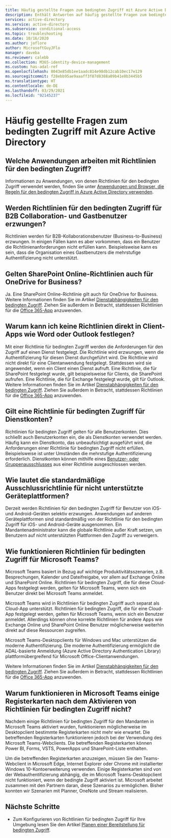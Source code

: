 ```yaml
---
title: Häufig gestellte Fragen zum bedingten Zugriff mit Azure Active Directory | Microsoft-Dokumentation
description: Enthält Antworten auf häufig gestellte Fragen zum bedingten Zugriff in Azure Active Directory.
services: active-directory
ms.service: active-directory
ms.subservice: conditional-access
ms.topic: troubleshooting
ms.date: 10/16/2020
ms.author: joflore
author: MicrosoftGuyJFlo
manager: daveba
ms.reviewer: calebb
ms.collection: M365-identity-device-management
ms.custom: has-adal-ref
ms.openlocfilehash: 8043e85db1ee1aadc814e98db12cab10ec17e129
ms.sourcegitcommit: f28ebb95ae9aaaff3f87d8388a09b41e0b3445b5
ms.translationtype: HT
ms.contentlocale: de-DE
ms.lasthandoff: 03/29/2021
ms.locfileid: "92145237"
---
```

# <a name="azure-active-directory-conditional-access-faqs"></a>Häufig gestellte Fragen zum bedingten Zugriff mit Azure Active Directory

## <a name="which-applications-work-with-conditional-access-policies"></a>Welche Anwendungen arbeiten mit Richtlinien für den bedingten Zugriff?

Informationen zu Anwendungen, von denen Richtlinien für den bedingten Zugriff verwendet werden, finden Sie unter [Anwendungen und Browser, die Regeln für den bedingten Zugriff in Azure Active Directory verwenden](concept-conditional-access-cloud-apps.md).

## <a name="are-conditional-access-policies-enforced-for-b2b-collaboration-and-guest-users"></a>Werden Richtlinien für den bedingten Zugriff für B2B Collaboration- und Gastbenutzer erzwungen?

Richtlinien werden für B2B-Kollaborationsbenutzer (Business-to-Business) erzwungen. In einigen Fällen kann es aber vorkommen, dass ein Benutzer die Richtlinienanforderungen nicht erfüllen kann. Beispielsweise kann es sein, dass die Organisation eines Gastbenutzers die mehrstufige Authentifizierung nicht unterstützt. 

## <a name="does-a-sharepoint-online-policy-also-apply-to-onedrive-for-business"></a>Gelten SharePoint Online-Richtlinien auch für OneDrive for Business?

Ja. Eine SharePoint Online-Richtlinie gilt auch für OneDrive for Business. Weitere Informationen finden Sie im Artikel [Dienstabhängigkeiten für den bedingten Zugriff](service-dependencies.md). Ziehen Sie außerdem in Betracht, stattdessen Richtlinien für die [Office 365-App](concept-conditional-access-cloud-apps.md#office-365) anzuwenden.

## <a name="why-cant-i-set-a-policy-directly-on-client-apps-like-word-or-outlook"></a>Warum kann ich keine Richtlinien direkt in Client-Apps wie Word oder Outlook festlegen?

Mit einer Richtlinie für bedingten Zugriff werden die Anforderungen für den Zugriff auf einen Dienst festgelegt. Die Richtlinie wird erzwungen, wenn die Authentifizierung für diesen Dienst durchgeführt wird. Die Richtlinie wird nicht direkt für eine Clientanwendung festgelegt. Stattdessen wird sie angewendet, wenn ein Client einen Dienst aufruft. Eine Richtlinie, die für SharePoint festgelegt wurde, gilt beispielsweise für Clients, die SharePoint aufrufen. Eine Richtlinie, die für Exchange festgelegt wurde, gilt für Outlook. Weitere Informationen finden Sie im Artikel [Dienstabhängigkeiten für den bedingten Zugriff](service-dependencies.md). Ziehen Sie außerdem in Betracht, stattdessen Richtlinien für die [Office 365-App](concept-conditional-access-cloud-apps.md#office-365) anzuwenden.

## <a name="does-a-conditional-access-policy-apply-to-service-accounts"></a>Gilt eine Richtlinie für bedingten Zugriff für Dienstkonten?

Richtlinien für bedingten Zugriff gelten für alle Benutzerkonten. Dies schließt auch Benutzerkonten ein, die als Dienstkonten verwendet werden. Häufig kann ein Dienstkonto, das unbeaufsichtigt ausgeführt wird, die Anforderungen einer Richtlinie für bedingten Zugriff nicht erfüllen. Beispielsweise ist unter Umständen die mehrstufige Authentifizierung erforderlich. Dienstkonten können mithilfe eines [Benutzer- oder Gruppenausschlusses](concept-conditional-access-users-groups.md#exclude-users) aus einer Richtlinie ausgeschlossen werden. 

## <a name="what-is-the-default-exclusion-policy-for-unsupported-device-platforms"></a>Wie lautet die standardmäßige Ausschlussrichtlinie für nicht unterstützte Geräteplattformen?

Derzeit werden Richtlinien für den bedingten Zugriff für Benutzer von iOS- und Android-Geräten selektiv erzwungen. Anwendungen auf anderen Geräteplattformen sind standardmäßig von der Richtlinie für den bedingten Zugriff für iOS- und Android-Geräte ausgenommen. Ein Mandantenadministrator kann die globale Richtlinie außer Kraft setzen, um Benutzern auf nicht unterstützten Plattformen den Zugriff zu verweigern.

## <a name="how-do-conditional-access-policies-work-for-microsoft-teams"></a>Wie funktionieren Richtlinien für bedingten Zugriff für Microsoft Teams?

Microsoft Teams basiert in Bezug auf wichtige Produktivitätsszenarien, z.B. Besprechungen, Kalender und Dateifreigabe, vor allem auf Exchange Online und SharePoint Online. Richtlinien für bedingten Zugriff, die für diese Cloud-Apps festgelegt werden, gelten für Microsoft Teams, wenn sich ein Benutzer direkt bei Microsoft Teams anmeldet.

Microsoft Teams wird in Richtlinien für bedingten Zugriff auch separat als Cloud-App unterstützt. Richtlinien für bedingten Zugriff, die für eine Cloud-App festgelegt werden, gelten für Microsoft Teams, wenn sich ein Benutzer anmeldet. Allerdings können ohne korrekte Richtlinien für andere Apps wie Exchange Online und SharePoint Online Benutzer möglicherweise weiterhin direkt auf diese Ressourcen zugreifen.

Microsoft Teams-Desktopclients für Windows und Mac unterstützen die moderne Authentifizierung. Die moderne Authentifizierung ermöglicht die ADAL-basierte Anmeldung (Azure Active Directory Authentication Library) plattformübergreifend für Microsoft Office-Clientanwendungen.

Weitere Informationen finden Sie im Artikel [Dienstabhängigkeiten für den bedingten Zugriff](service-dependencies.md). Ziehen Sie außerdem in Betracht, stattdessen Richtlinien für die [Office 365-App](concept-conditional-access-cloud-apps.md#office-365) anzuwenden.

## <a name="why-are-some-tabs-not-working-in-microsoft-teams-after-enabling-conditional-access-policies"></a>Warum funktionieren in Microsoft Teams einige Registerkarten nach dem Aktivieren von Richtlinien für bedingten Zugriff nicht?

Nachdem einige Richtlinien für bedingten Zugriff für den Mandanten in Microsoft Teams aktiviert wurden, funktionieren möglicherweise im Desktopclient bestimmte Registerkarten nicht mehr wie erwartet. Die betreffenden Registerkarten funktionieren jedoch bei der Verwendung des Microsoft Teams-Webclients. Die betreffenden Registerkarten können Power BI, Forms, VSTS, PowerApps und SharePoint-Liste enthalten.

Um die betreffenden Registerkarten anzuzeigen, müssen Sie den Teams-Webclient in Microsoft Edge, Internet Explorer oder Chrome mit installierter Windows 10-Kontoerweiterung verwenden. Einige Registerkarten sind von der Webauthentifizierung abhängig, die im Microsoft Teams-Desktopclient nicht funktioniert, wenn der bedingte Zugriff aktiviert ist. Microsoft arbeitet zusammen mit den Partnern daran, diese Szenarios zu ermöglichen. Bisher konnten wir Szenarien mit Planner, OneNote und Stream realisieren.

## <a name="next-steps"></a>Nächste Schritte

- Zum Konfigurieren von Richtlinien für bedingten Zugriff für Ihre Umgebung lesen Sie den Artikel [Planen einer Bereitstellung für bedingten Zugriff](plan-conditional-access.md). 
